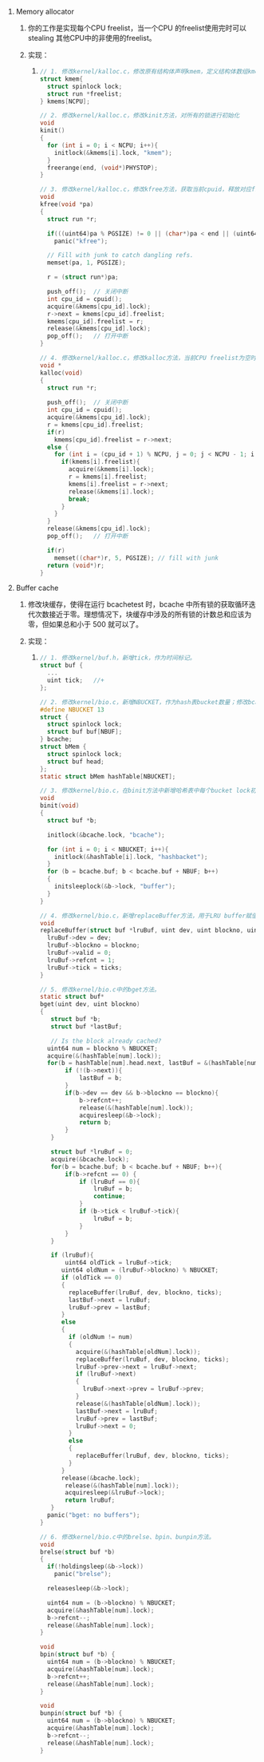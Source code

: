 1. Memory allocator

   1. 你的工作是实现每个CPU freelist，当一个CPU 的freelist使用完时可以stealing 其他CPU中的非使用的freelist。

   2. 实现：

      1. ```c
         // 1. 修改kernel/kalloc.c，修改原有结构体声明kmem，定义结构体数组kmems[NCPU]
         struct kmem{
           struct spinlock lock;
           struct run *freelist;
         } kmems[NCPU];
         
         // 2. 修改kernel/kalloc.c，修改kinit方法，对所有的锁进行初始化
         void
         kinit()
         {
           for (int i = 0; i < NCPU; i++){
             initlock(&kmems[i].lock, "kmem");
           }
           freerange(end, (void*)PHYSTOP);
         }
         
         // 3. 修改kernel/kalloc.c，修改kfree方法，获取当前cpuid，释放对应freelist。
         void
         kfree(void *pa)
         {
           struct run *r;
         
           if(((uint64)pa % PGSIZE) != 0 || (char*)pa < end || (uint64)pa >= PHYSTOP)
             panic("kfree");
         
           // Fill with junk to catch dangling refs.
           memset(pa, 1, PGSIZE);
         
           r = (struct run*)pa;
         
           push_off();	// 关闭中断
           int cpu_id = cpuid();
           acquire(&kmems[cpu_id].lock);
           r->next = kmems[cpu_id].freelist;
           kmems[cpu_id].freelist = r;
           release(&kmems[cpu_id].lock);
           pop_off();	// 打开中断
         }
         
         // 4. 修改kernel/kalloc.c，修改kalloc方法，当前CPU freelist为空时，从其他CPU freelist处获取。
         void *
         kalloc(void)
         {
           struct run *r;
         	
           push_off();	// 关闭中断
           int cpu_id = cpuid();
           acquire(&kmems[cpu_id].lock);
           r = kmems[cpu_id].freelist;
           if(r)
             kmems[cpu_id].freelist = r->next;
           else {
             for (int i = (cpu_id + 1) % NCPU, j = 0; j < NCPU - 1; i = (i + 1) % NCPU, j++){
               if(kmems[i].freelist){
                 acquire(&kmems[i].lock);
                 r = kmems[i].freelist;
                 kmems[i].freelist = r->next;
                 release(&kmems[i].lock);
                 break;
               }
             }
           }
           release(&kmems[cpu_id].lock);
           pop_off();	// 打开中断
         
           if(r)
             memset((char*)r, 5, PGSIZE); // fill with junk
           return (void*)r;
         }
         ```

2. Buffer cache

   1. 修改块缓存，使得在运行 bcachetest 时，bcache 中所有锁的获取循环迭代次数接近于零。理想情况下，块缓存中涉及的所有锁的计数总和应该为零，但如果总和小于 500 就可以了。

   2. 实现：

      1. ```c
         // 1. 修改kernel/buf.h，新增tick，作为时间标记。
         struct buf {
           ...
           uint tick;	//+
         };
         
         // 2. 修改kernel/bio.c，新增NBUCKET，作为hash表bucket数量；修改bcache，去除head；新增哈希表结构题数组。
         #define NBUCKET 13
         struct {
           struct spinlock lock;
           struct buf buf[NBUF];
         } bcache;
         struct bMem {
           struct spinlock lock;
           struct buf head;
         };
         static struct bMem hashTable[NBUCKET];
         
         // 3. 修改kernel/bio.c，在binit方法中新增哈希表中每个bucket lock初始化。
         void
         binit(void)
         {
           struct buf *b;
         
           initlock(&bcache.lock, "bcache");
         
           for (int i = 0; i < NBUCKET; i++){
             initlock(&hashTable[i].lock, "hashbacket");
           }
           for (b = bcache.buf; b < bcache.buf + NBUF; b++)
           {
             initsleeplock(&b->lock, "buffer");
           }
         }
         
         // 4. 修改kernel/bio.c，新增replaceBuffer方法，用于LRU buffer赋值。
         void 
         replaceBuffer(struct buf *lruBuf, uint dev, uint blockno, uint ticks){
           lruBuf->dev = dev;
           lruBuf->blockno = blockno;
           lruBuf->valid = 0;
           lruBuf->refcnt = 1;
           lruBuf->tick = ticks;
         }
         
         // 5. 修改kernel/bio.c中的bget方法。
         static struct buf*
         bget(uint dev, uint blockno)
         {
            struct buf *b;
         	struct buf *lastBuf;
         
         	// Is the block already cached?
           uint64 num = blockno % NBUCKET;
           acquire(&(hashTable[num].lock));
           for(b = hashTable[num].head.next, lastBuf = &(hashTable[num].head); b; b = b->next){
         		if (!(b->next)){
         			lastBuf = b;
         		}
         		if(b->dev == dev && b->blockno == blockno){
         			b->refcnt++;
         			release(&(hashTable[num].lock));
         			acquiresleep(&b->lock);
         			return b;
         		}
         	}
         
         	struct buf *lruBuf = 0;
         	acquire(&bcache.lock);
         	for(b = bcache.buf; b < bcache.buf + NBUF; b++){
         	    if(b->refcnt == 0) {
         	    	if (lruBuf == 0){
         	    		lruBuf = b;
         	    		continue;
         	    	}
         			if (b->tick < lruBuf->tick){
         				lruBuf = b;
         			}
         	    }
           	}
         
         	if (lruBuf){
         	  	uint64 oldTick = lruBuf->tick;
               uint64 oldNum = (lruBuf->blockno) % NBUCKET;
               if (oldTick == 0)
               {
                 replaceBuffer(lruBuf, dev, blockno, ticks);
                 lastBuf->next = lruBuf;
                 lruBuf->prev = lastBuf;
               }
               else
               {
                 if (oldNum != num)
                 {
                   acquire(&(hashTable[oldNum].lock));
                   replaceBuffer(lruBuf, dev, blockno, ticks);
                   lruBuf->prev->next = lruBuf->next;
                   if (lruBuf->next)
                   {
                     lruBuf->next->prev = lruBuf->prev;
                   }
                   release(&(hashTable[oldNum].lock));
                   lastBuf->next = lruBuf;
                   lruBuf->prev = lastBuf;
                   lruBuf->next = 0;
                 }
                 else
                 {
                   replaceBuffer(lruBuf, dev, blockno, ticks);
                 }
               }
               release(&bcache.lock);
         		release(&(hashTable[num].lock));
         		acquiresleep(&lruBuf->lock);
         		return lruBuf;
         	}
           panic("bget: no buffers");
         }
         
         // 6. 修改kernel/bio.c中的brelse、bpin、bunpin方法。
         void
         brelse(struct buf *b)
         {
           if(!holdingsleep(&b->lock))
             panic("brelse");
         
           releasesleep(&b->lock);
         
           uint64 num = (b->blockno) % NBUCKET;
           acquire(&hashTable[num].lock);
           b->refcnt--;
           release(&hashTable[num].lock);
         }
         
         void
         bpin(struct buf *b) {
           uint64 num = (b->blockno) % NBUCKET;
           acquire(&hashTable[num].lock);
           b->refcnt++;
           release(&hashTable[num].lock);
         }
         
         void
         bunpin(struct buf *b) {
           uint64 num = (b->blockno) % NBUCKET;
           acquire(&hashTable[num].lock);
           b->refcnt--;
           release(&hashTable[num].lock);
         }
         ```

         